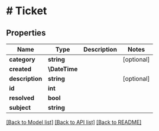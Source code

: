 # # Ticket

## Properties

Name | Type | Description | Notes
------------ | ------------- | ------------- | -------------
**category** | **string** |  | [optional]
**created** | **\DateTime** |  |
**description** | **string** |  | [optional]
**id** | **int** |  |
**resolved** | **bool** |  |
**subject** | **string** |  |

[[Back to Model list]](../../README.md#models) [[Back to API list]](../../README.md#endpoints) [[Back to README]](../../README.md)
